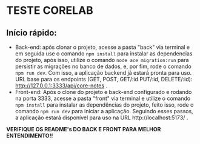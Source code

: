 # TESTE CORELAB

## Início rápido:

- Back-end: após clonar o projeto, acesse a pasta "back" via terminal e em seguida use o comando ```npm install``` para instalar as dependencias do projeto, após isso, utilize o comando ```node ace migration:run``` para persistir as migrações no banco de dados, e, por fim, rode o comando ```npm run dev```. Com isso, a aplicação backend já estará pronta para uso. URL base para os endpoints (GET, POST, GET/:id PUT/:id, DELETE/:id): http://127.0.0.1:3333/api/core-notes .
- Front-end: Após o clone do projeto e back-end configurado e rodando na porta 3333, acesse a pasta "front" via terminal e utilize o comando ```npm install``` para instalar as dependências do projeto, feito isso, rode o comando ```npm run dev``` para iniciar a aplicação. Seguindo esses passos, a aplicação estará disponível para uso na URL http://localhost:5173/ .

**VERIFIQUE OS README's DO BACK E FRONT PARA MELHOR ENTENDIMENTO!!**